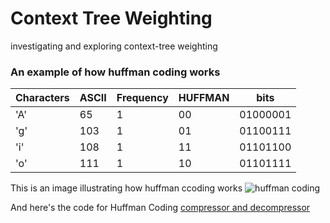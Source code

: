 # Context Tree Weighting
investigating and exploring context-tree weighting

### An example of how huffman coding works 

Characters | ASCII | Frequency | HUFFMAN | bits
-----------|-------|-----------|---------|-----
'A' | 65 | 1 | 00 | 01000001 
'g' | 103 | 1 | 01 | 01100111 
'i' | 108 | 1 | 11 | 01101100 
'o' | 111 | 1 | 10 | 01101111 

This is an image illustrating how huffman ccoding works 
![huffman coding](/img/huffman)

And here's the code for Huffman Coding [compressor and decompressor](/huffman)
